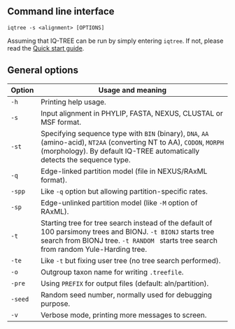 
Command line interface
----------------------

    iqtree -s <alignment> [OPTIONS]

Assuming that IQ-TREE can be run by simply entering `iqtree`. If not, please read the [Quick start guide](Quickstart).


General options
---------------

| Option | Usage and meaning |
|--------|-------------------|
| `-h`  | Printing help usage. |
| `-s`  | Input alignment in PHYLIP, FASTA, NEXUS, CLUSTAL or MSF format. |
| `-st` | Specifying sequence type with `BIN` (binary), `DNA`, `AA` (amino-acid), `NT2AA` (converting NT to AA), `CODON`, `MORPH` (morphology). By default IQ-TREE automatically detects the sequence type. |
| `-q`  | Edge-linked partition model (file in NEXUS/RAxML format). |
|`-spp` | Like `-q` option but allowing partition-specific rates. |
| `-sp` | Edge-unlinked partition model (like `-M` option of RAxML). |
| `-t`  | Starting tree for tree search instead of the default of 100 parsimony trees and BIONJ. `-t BIONJ` starts tree search from BIONJ tree. `-t RANDOM ` starts tree search from random Yule-Harding tree. |
| `-te` | Like `-t` but fixing user tree (no tree search performed). |
| `-o`  | Outgroup taxon name for writing `.treefile`. |
| `-pre`| Using `PREFIX` for output files (default: aln/partition). |
| `-seed`| Random seed number, normally used for debugging purpose. |
| `-v`   | Verbose mode, printing more messages to screen. |
